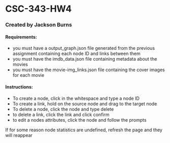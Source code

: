 # CSC-343-HW4


### Created by Jackson Burns


#### Requirements: 
- you must have a output_graph.json file generated from the previous assignment containing each node ID and links between them
- you must have the imdb_data.json file containing metadata about the movies
- you must have the movie-img_links.json file containing the cover images for each movie


#### Instructions:

- To create a node, click in the whitespace and type a node ID
- To create a link, hold on the source node and drag to the target node
- To delete a node, click the node and type delete
- to delete a link, click the link and click confirm
- to edit a nodes attributes, click the node and follow the prompts


If for some reason node statistics are undefined, 
refresh the page and they will reappear
